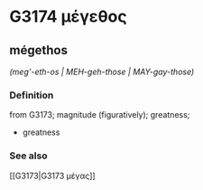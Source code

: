 # G3174 μέγεθος

## mégethos

_(meg'-eth-os | MEH-geh-those | MAY-gay-those)_

### Definition

from G3173; magnitude (figuratively); greatness; 

- greatness

### See also

[[G3173|G3173 μέγας]]
